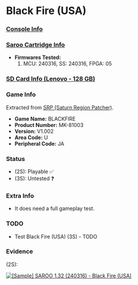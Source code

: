 # Black Fire (USA)

### [Console Info](../../../../../Info/Consoles/VA13/README.md)

### [Saroo Cartridge Info](../../../../../Info/Cartridges/RetroGameParadiseStore/1.32F/README.md)

- <b>Firmwares Tested:</b>
  1. MCU: 240316, SS: 240316, FPGA: 05

### [SD Card Info (Lenovo - 128 GB)](../../../../../Info/SdCards/Lenovo/128GB/fat32/README.md)

### Game Info

Extracted from [SRP (Saturn Region Patcher)](https://segaxtreme.net/resources/saturn-region-patcher.81/download).

- <b>Game Name:</b> BLACKFIRE
- <b>Product Number:</b> MK-81003
- <b>Version:</b> V1.002
- <b>Area Code:</b> U
- <b>Peripheral Code:</b> JA

### Status

- (2S): Playable :white_check_mark:
- (3S): Untested :question:

### Extra Info

- It does need a full gameplay test.

### TODO

- Test Black Fire (USA) (3S) - TODO

### Evidence

(2S):

[![[Sample] SAROO 1.32 (240316) - Black Fire (USA)](https://img.youtube.com/vi/dwre3WcMEBw/0.jpg)](https://www.youtube.com/watch?v=dwre3WcMEBw)
